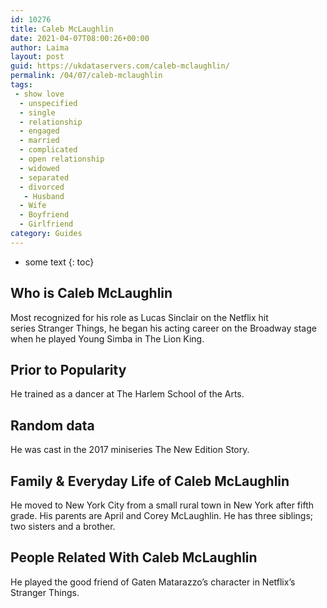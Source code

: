 ```yaml
---
id: 10276
title: Caleb McLaughlin
date: 2021-04-07T08:00:26+00:00
author: Laima
layout: post
guid: https://ukdataservers.com/caleb-mclaughlin/
permalink: /04/07/caleb-mclaughlin
tags:
 - show love
  - unspecified
  - single
  - relationship
  - engaged
  - married
  - complicated
  - open relationship
  - widowed
  - separated
  - divorced
   - Husband
  - Wife
  - Boyfriend
  - Girlfriend
category: Guides
---
```


* some text
{: toc}


## Who is Caleb McLaughlin
                  
                  
                  
Most recognized for his role as Lucas Sinclair on the Netflix hit series Stranger Things, he began his acting career on the Broadway stage when he played Young Simba in The Lion King.  
                  
              
            
              
            
                
                
                
## Prior to Popularity
                  
                  
                  
He trained as a dancer at The Harlem School of the Arts. 
                  
              
            
              
            
                
                
                
## Random data
                  
                  
                  
He was cast in the 2017 miniseries The New Edition Story.  
                  
              
            
              
            
                
                
                
## Family & Everyday Life of Caleb McLaughlin
                  
                  
                  
He moved to New York City from a small rural town in New York after fifth grade. His parents are April and Corey McLaughlin. He has three siblings; two sisters and a brother.
                  
              
            
              
            
                
                
                
## People Related With Caleb McLaughlin
                  
                  
                  
He played the good friend of Gaten Matarazzo&#8217;s character in Netflix&#8217;s Stranger Things. 
                  
              
            
              
            
                
              
            
              
              
            
            
              
            
          
          
          